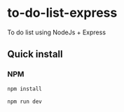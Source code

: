 # to-do-list-express
To do list using NodeJs + Express

## Quick install

### NPM

```sh
npm install 
```

```sh
npm run dev 
```
